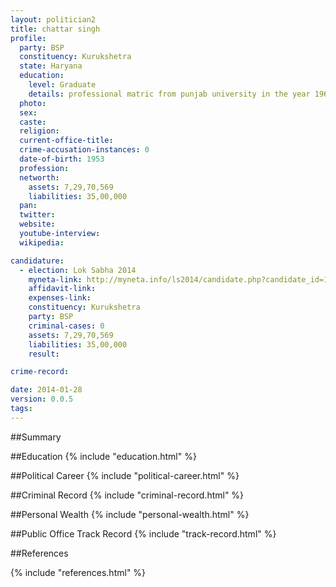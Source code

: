 ```yaml
---
layout: politician2
title: chattar singh
profile: 
  party: BSP
  constituency: Kurukshetra
  state: Haryana
  education: 
    level: Graduate
    details: professional matric from punjab university in the year 1966  b.a. from m.l.n collage yamuna nagar in the year 1970  b.ed. from sohan lal collage punjab university in year 1971
  photo: 
  sex: 
  caste: 
  religion: 
  current-office-title: 
  crime-accusation-instances: 0
  date-of-birth: 1953
  profession: 
  networth: 
    assets: 7,29,70,569
    liabilities: 35,00,000
  pan: 
  twitter: 
  website: 
  youtube-interview: 
  wikipedia: 

candidature: 
  - election: Lok Sabha 2014
    myneta-link: http://myneta.info/ls2014/candidate.php?candidate_id=198
    affidavit-link: 
    expenses-link: 
    constituency: Kurukshetra 
    party: BSP
    criminal-cases: 0
    assets: 7,29,70,569
    liabilities: 35,00,000
    result:  

crime-record: 

date: 2014-01-28
version: 0.0.5
tags: 
---
```

##Summary


##Education
{% include "education.html" %}


##Political Career
{% include "political-career.html" %}


##Criminal Record
{% include "criminal-record.html" %}


##Personal Wealth
{% include "personal-wealth.html" %}


##Public Office Track Record
{% include "track-record.html" %}


##References


{% include "references.html" %}